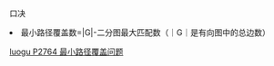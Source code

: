 


<easy-memory-board size="2">
    <p slot="title">口决</p>
    <li>最小路径覆盖数=|G|-二分图最大匹配数（｜G｜是有向图中的总边数）</li>
</easy-memory-board>


[luogu P2764 最小路径覆盖问题](https://www.luogu.org/problemnew/show/P2764)
